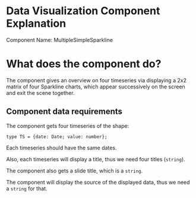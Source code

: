 # Data Visualization Component Explanation

Component Name: MultipleSimpleSparkline

# What does the component do?

The component gives an overview on four timeseries via displaying a 2x2 matrix of four Sparkline charts, which appear successively on the screen and exit the scene together.

## Component data requirements

The component gets four timeseries of the shape:

```
type TS = {date: Date; value: number};
```

Each timeseries should have the same dates.

Also, each timeseries will display a title, thus we need four titles (`string`).

The component also gets a slide title, which is a `string`.

The component will display the source of the displayed data, thus we need a `string` for that.
